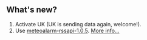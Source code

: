## What's new?

1. Activate UK (UK is sending data again, welcome!).
2. Use [meteoalarm-rssapi-1.0.5](https://github.com/xlcnd/meteoalarm-rssapi/releases/tag/v1.0.5).
[More info...](https://github.com/xlcnd/meteoalarmeu/issues?q=is%3Aissue+is%3Aopen+label%3Ainfo)
